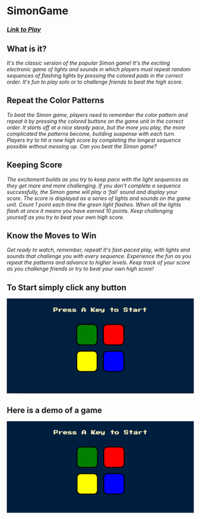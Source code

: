 # SimonGame
### [*Link to Play*](https://www.M1ZoN.github.io/SimonGame)
## What is it?
*It's the classic version of the popular Simon game! It's the exciting electronic game of lights and sounds in which players must repeat random sequences of flashing lights by pressing the colored pads in the correct order. It's fun to play solo or to challenge friends to beat the high score.*

## Repeat the Color Patterns
*To beat the Simon game, players need to remember the color pattern and repeat it by pressing the colored buttons on the game unit in the correct order. It starts off at a nice steady pace, but the more you play, the more complicated the patterns become, building suspense with each turn. Players try to hit a new high score by completing the longest sequence possible without messing up. Can you beat the Simon game?*

## Keeping Score
*The excitement builds as you try to keep pace with the light sequences as they get more and more challenging. If you don't complete a sequence successfully, the Simon game will play a 'fail' sound and display your score. The score is displayed as a series of lights and sounds on the game unit. Count 1 point each time the green light flashes. When all the lights flash at once it means you have earned 10 points. Keep challenging yourself as you try to beat your own high score.*

## Know the Moves to Win
*Get ready to watch, remember, repeat! It's fast-paced play, with lights and sounds that challenge you with every sequence. Experience the fun as you repeat the patterns and advance to higher levels. Keep track of your score as you challenge friends or try to beat your own high score!*

## To Start simply click any button
![start-image](/images/start.PNG)

## Here is a demo of a game
![gameplay-gif](/images/gameplay.gif)

